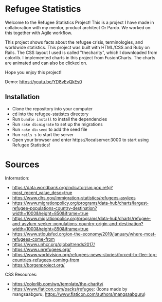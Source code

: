 # Refugee Statistics
Welcome to the Refugee Statistics Project! This is a project I have made in collaboration with my mentor, product architect Or Pardo. We worked on this together with Agile workflow.

This project shows facts about the refugee crisis, terminologies, and worldwide statistics. This project was built with HTML/CSS and Ruby on Rails. The CSS layout I used is called "thecharity", which I downloaded from colorlib. I implemented charts in this project from FusionCharts. The charts are animated and can also be clicked on.

Hope you enjoy this project!

Demo: https://youtu.be/YD8vEvQkEs0

## Installation
* Clone the repository into your computer
* cd into the refugee-statistcs directory
* Run `bundle install` to install the dependencies
* Run `rake db:migrate` to set up the migrations
* Run `rake db:seed` to add the seed file
* Run `rails s` to start the server
* Open your browser and enter https://localserver:3000 to start using Refugee Statistics!


# Sources

Information:
* https://data.worldbank.org/indicator/sm.pop.refg?most_recent_value_desc=true
* https://www.dhs.gov/immigration-statistics/refugees-asylees
* https://www.migrationpolicy.org/programs/data-hub/charts/largest-refugee-populations-country-destination?width=1000&height=850&iframe=true
* https://www.migrationpolicy.org/programs/data-hub/charts/refugee-and-asylum-seeker-populations-country-origin-and-destination?width=1000&height=850&iframe=true
* https://www.stlouisfed.org/on-the-economy/2019/january/where-most-refugees-come-from
* https://www.unhcr.org/globaltrends2017/
* https://www.unrefugees.org/
* https://www.worldvision.org/refugees-news-stories/forced-to-flee-top-countries-refugees-coming-from
* https://borgenproject.org/


CSS Resources:
* https://colorlib.com/wp/template/the-charity/
* https://www.flaticon.com/packs/refugee: (Icons made by mangsaabguru, https://www.flaticon.com/authors/mangsaabguru)
